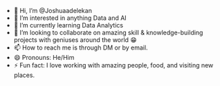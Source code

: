 - 👋 Hi, I’m @Joshuaadelekan
- 👀 I’m interested in anything Data and AI
- 🌱 I’m currently learning Data Analytics
- 💞️ I’m looking to collaborate on amazing skill & knowledge-building projects with geniuses around the world 😁
- 📫 How to reach me is through DM or by email. 
- 😄 Pronouns: He/Him
- ⚡ Fun fact: I love working with amazing people, food, and visiting new places.

<!---
Joshuaadelekan/Joshuaadelekan is a ✨ special ✨ repository because its `README.md` (this file) appears on your GitHub profile.
You can click the Preview link to take a look at your changes.
--->
